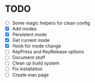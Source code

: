 # TODO
  - [ ] Some magic helpers for clean config
  - [X] Add modes
  - [X] Persistent mode
  - [X] Get current mode
  - [X] Hook for mode change
  - [ ] KeyPress and KeyRelease options
  - [ ] Document stuff
  - [ ] Clean up build system
  - [ ] Fix installation
  - [ ] Create man page
